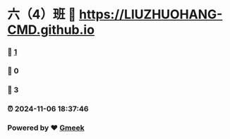 # 六（4）班 :link: https://LIUZHUOHANG-CMD.github.io 
### :page_facing_up: [1](https://LIUZHUOHANG-CMD.github.io/tag.html) 
### :speech_balloon: 0 
### :hibiscus: 3 
### :alarm_clock: 2024-11-06 18:37:46 
### Powered by :heart: [Gmeek](https://github.com/Meekdai/Gmeek)
